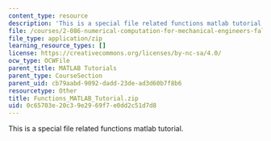 ```yaml
---
content_type: resource
description: 'This is a special file related functions matlab tutorial. '
file: /courses/2-086-numerical-computation-for-mechanical-engineers-fall-2014/0c65703e20c39e2969f7e0dd2c51d7d8_Functions_MATLAB_Tutorial.zip
file_type: application/zip
learning_resource_types: []
license: https://creativecommons.org/licenses/by-nc-sa/4.0/
ocw_type: OCWFile
parent_title: MATLAB Tutorials
parent_type: CourseSection
parent_uid: cb79aabd-9092-dadd-23de-ad3d60b7f8b6
resourcetype: Other
title: Functions_MATLAB_Tutorial.zip
uid: 0c65703e-20c3-9e29-69f7-e0dd2c51d7d8
---
```

This is a special file related functions matlab tutorial. 